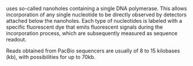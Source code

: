 uses so-called nanoholes containing a single DNA polymerase. This allows incorporation of any single nucleotide to be directly observed by detectors attached below the nanoholes. Each type of nucleotides is labeled with a specific fluorescent dye that emits fluorescent signals during the incorporation process, which are subsequently measured as sequence readout.

Reads obtained from PacBio sequencers are usually of 8 to 15 kilobases (kb), with possibilities for up to 70kb.
